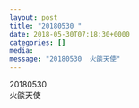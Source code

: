 ```yaml
---
layout: post
title: "20180530 " 
date: 2018-05-30T07:18:30+0000 
categories: [] 
media:
message: "20180530  火燄天使"
---
```


20180530  
火燄天使


 
